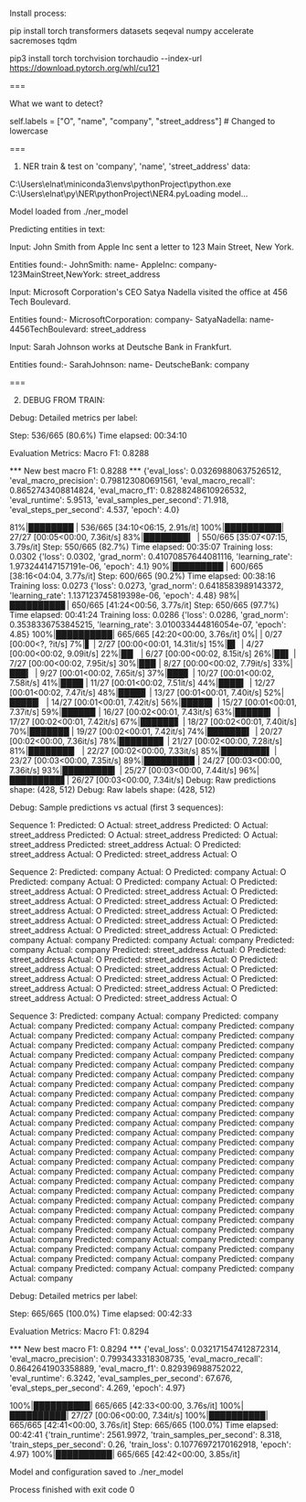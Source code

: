 Install process:

pip install torch transformers datasets seqeval numpy accelerate sacremoses tqdm

pip3 install torch torchvision torchaudio --index-url https://download.pytorch.org/whl/cu121

===

What we want to detect?

self.labels = ["O", "name", "company", "street_address"]  # Changed to lowercase

===

1. NER train & test on 'company', 'name', 'street_address' data:

C:\Users\elnat\miniconda3\envs\pythonProject\python.exe C:\Users\elnat\py\NER\pythonProject\NER4.pyLoading model...

Model loaded from ./ner_model

Predicting entities in text:

Input: John Smith from Apple Inc sent a letter to 123 Main Street, New York.

Entities found:- JohnSmith: name- AppleInc: company- 123MainStreet,NewYork: street_address

Input: Microsoft Corporation's CEO Satya Nadella visited the office at 456 Tech Boulevard.

Entities found:- MicrosoftCorporation: company- SatyaNadella: name- 4456TechBoulevard: street_address

Input: Sarah Johnson works at Deutsche Bank in Frankfurt.

Entities found:- SarahJohnson: name- DeutscheBank: company

===

2. DEBUG FROM TRAIN:

Debug: Detailed metrics per label:

Step: 536/665 (80.6%)
Time elapsed: 00:34:10

Evaluation Metrics:
Macro F1: 0.8288

*** New best macro F1: 0.8288 ***
{'eval_loss': 0.03269880637526512, 'eval_macro_precision': 0.798123080691561, 'eval_macro_recall': 0.8652743408814824, 'eval_macro_f1': 0.8288248610926532, 'eval_runtime': 5.9513, 'eval_samples_per_second': 71.918, 'eval_steps_per_second': 4.537, 'epoch': 4.0}
                                                 
 81%|████████  | 536/665 [34:10<06:15,  2.91s/it]
100%|██████████| 27/27 [00:05<00:00,  7.36it/s]
 83%|████████▎ | 550/665 [35:07<07:15,  3.79s/it]
Step: 550/665 (82.7%)
Time elapsed: 00:35:07
Training loss: 0.0302
{'loss': 0.0302, 'grad_norm': 0.41070857644081116, 'learning_rate': 1.973244147157191e-06, 'epoch': 4.1}
 90%|█████████ | 600/665 [38:16<04:04,  3.77s/it]
Step: 600/665 (90.2%)
Time elapsed: 00:38:16
Training loss: 0.0273
{'loss': 0.0273, 'grad_norm': 0.6418583989143372, 'learning_rate': 1.137123745819398e-06, 'epoch': 4.48}
 98%|█████████▊| 650/665 [41:24<00:56,  3.77s/it]
Step: 650/665 (97.7%)
Time elapsed: 00:41:24
Training loss: 0.0286
{'loss': 0.0286, 'grad_norm': 0.3538336753845215, 'learning_rate': 3.010033444816054e-07, 'epoch': 4.85}
100%|██████████| 665/665 [42:20<00:00,  3.76s/it]
  0%|          | 0/27 [00:00<?, ?it/s]
  7%|▋         | 2/27 [00:00<00:01, 14.31it/s]
 15%|█▍        | 4/27 [00:00<00:02,  9.09it/s]
 22%|██▏       | 6/27 [00:00<00:02,  8.15it/s]
 26%|██▌       | 7/27 [00:00<00:02,  7.95it/s]
 30%|██▉       | 8/27 [00:00<00:02,  7.79it/s]
 33%|███▎      | 9/27 [00:01<00:02,  7.65it/s]
 37%|███▋      | 10/27 [00:01<00:02,  7.58it/s]
 41%|████      | 11/27 [00:01<00:02,  7.51it/s]
 44%|████▍     | 12/27 [00:01<00:02,  7.47it/s]
 48%|████▊     | 13/27 [00:01<00:01,  7.40it/s]
 52%|█████▏    | 14/27 [00:01<00:01,  7.42it/s]
 56%|█████▌    | 15/27 [00:01<00:01,  7.37it/s]
 59%|█████▉    | 16/27 [00:02<00:01,  7.43it/s]
 63%|██████▎   | 17/27 [00:02<00:01,  7.42it/s]
 67%|██████▋   | 18/27 [00:02<00:01,  7.40it/s]
 70%|███████   | 19/27 [00:02<00:01,  7.42it/s]
 74%|███████▍  | 20/27 [00:02<00:00,  7.36it/s]
 78%|███████▊  | 21/27 [00:02<00:00,  7.28it/s]
 81%|████████▏ | 22/27 [00:02<00:00,  7.33it/s]
 85%|████████▌ | 23/27 [00:03<00:00,  7.35it/s]
 89%|████████▉ | 24/27 [00:03<00:00,  7.36it/s]
 93%|█████████▎| 25/27 [00:03<00:00,  7.44it/s]
 96%|█████████▋| 26/27 [00:03<00:00,  7.34it/s]
Debug: Raw predictions shape: (428, 512)
Debug: Raw labels shape: (428, 512)

Debug: Sample predictions vs actual (first 3 sequences):

Sequence 1:
Predicted: O               Actual: street_address
Predicted: O               Actual: street_address
Predicted: O               Actual: street_address
Predicted: O               Actual: street_address
Predicted: street_address  Actual: O
Predicted: street_address  Actual: O
Predicted: street_address  Actual: O

Sequence 2:
Predicted: company         Actual: O
Predicted: company         Actual: O
Predicted: company         Actual: O
Predicted: company         Actual: O
Predicted: street_address  Actual: O
Predicted: street_address  Actual: O
Predicted: street_address  Actual: O
Predicted: street_address  Actual: O
Predicted: street_address  Actual: O
Predicted: street_address  Actual: O
Predicted: street_address  Actual: O
Predicted: street_address  Actual: O
Predicted: street_address  Actual: O
Predicted: street_address  Actual: O
Predicted: company         Actual: company
Predicted: company         Actual: company
Predicted: company         Actual: company
Predicted: street_address  Actual: O
Predicted: street_address  Actual: O
Predicted: street_address  Actual: O
Predicted: street_address  Actual: O
Predicted: street_address  Actual: O
Predicted: street_address  Actual: O
Predicted: street_address  Actual: O
Predicted: street_address  Actual: O
Predicted: street_address  Actual: O
Predicted: street_address  Actual: O
Predicted: street_address  Actual: O

Sequence 3:
Predicted: company         Actual: company
Predicted: company         Actual: company
Predicted: company         Actual: company
Predicted: company         Actual: company
Predicted: company         Actual: company
Predicted: company         Actual: company
Predicted: company         Actual: company
Predicted: company         Actual: company
Predicted: company         Actual: company
Predicted: company         Actual: company
Predicted: company         Actual: company
Predicted: company         Actual: company
Predicted: company         Actual: company
Predicted: company         Actual: company
Predicted: company         Actual: company
Predicted: company         Actual: company
Predicted: company         Actual: company
Predicted: company         Actual: company
Predicted: company         Actual: company
Predicted: company         Actual: company
Predicted: company         Actual: company
Predicted: company         Actual: company
Predicted: company         Actual: company
Predicted: company         Actual: company
Predicted: company         Actual: company
Predicted: company         Actual: company
Predicted: company         Actual: company
Predicted: company         Actual: company
Predicted: company         Actual: company
Predicted: company         Actual: company
Predicted: company         Actual: company
Predicted: company         Actual: company
Predicted: company         Actual: company
Predicted: company         Actual: company
Predicted: company         Actual: company
Predicted: company         Actual: company
Predicted: company         Actual: company
Predicted: company         Actual: company
Predicted: company         Actual: company
Predicted: company         Actual: company
Predicted: company         Actual: company
Predicted: company         Actual: company
Predicted: company         Actual: company
Predicted: company         Actual: company
Predicted: company         Actual: company
Predicted: company         Actual: company
Predicted: company         Actual: company
Predicted: company         Actual: company
Predicted: company         Actual: company
Predicted: company         Actual: company
Predicted: company         Actual: company
Predicted: company         Actual: company
Predicted: company         Actual: company
Predicted: company         Actual: company

Debug: Detailed metrics per label:

Step: 665/665 (100.0%)
Time elapsed: 00:42:33

Evaluation Metrics:
Macro F1: 0.8294

*** New best macro F1: 0.8294 ***
{'eval_loss': 0.032171547412872314, 'eval_macro_precision': 0.7993433318308735, 'eval_macro_recall': 0.8642641903358889, 'eval_macro_f1': 0.829396988752022, 'eval_runtime': 6.3242, 'eval_samples_per_second': 67.676, 'eval_steps_per_second': 4.269, 'epoch': 4.97}
                                                 
100%|██████████| 665/665 [42:33<00:00,  3.76s/it]
100%|██████████| 27/27 [00:06<00:00,  7.34it/s]
100%|██████████| 665/665 [42:41<00:00,  3.76s/it]
Step: 665/665 (100.0%)
Time elapsed: 00:42:41
{'train_runtime': 2561.9972, 'train_samples_per_second': 8.318, 'train_steps_per_second': 0.26, 'train_loss': 0.10776972170162918, 'epoch': 4.97}
100%|██████████| 665/665 [42:42<00:00,  3.85s/it]

Model and configuration saved to ./ner_model

Process finished with exit code 0

